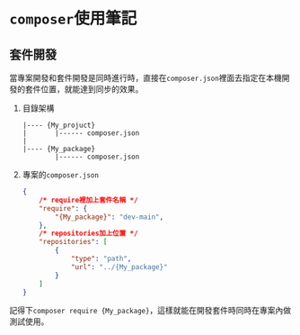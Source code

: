 # `composer`使用筆記
## 套件開發
當專案開發和套件開發是同時進行時，直接在`composer.json`裡面去指定在本機開發的套件位置，就能達到同步的效果。
1. 目錄架構
    ```
    |---- {My_projuct}
    |       |------ composer.json
    |
    |---- {My_package}
            |------ composer.json
    ```
2. 專案的`composer.json`
    ```json
    {
        /* require裡加上套件名稱 */
        "require": {
            "{My_package}": "dev-main",
        },
        /* repositories加上位置 */
        "repositories": [
            {
                "type": "path",
                "url": "../{My_package}"
            }
        ]
    }
    ```
記得下`composer require {My_package}`，這樣就能在開發套件時同時在專案內做測試使用。